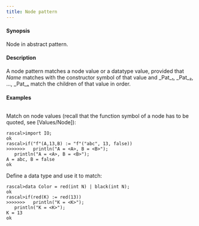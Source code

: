 ```yaml
---
title: Node pattern
---
```


#### Synopsis

Node in abstract pattern.

#### Description

A node pattern matches a node value or a datatype value, provided that _Name_ matches with the constructor symbol of that value 
and _Pat_₁, _Pat_₂, ..., _Pat_ₙ  match the children of that value in order.

#### Examples


```rascal-shell 
```
Match on node values (recall that the function symbol of a node has to be quoted, see [Values/Node]):

```rascal-shell ,continue
rascal>import IO;
ok
rascal>if("f"(A,13,B) := "f"("abc", 13, false))
>>>>>>>   println("A = <A>, B = <B>");
   println("A = <A>, B = <B>");
A = abc, B = false
ok
```
Define a data type and use it to match:

```rascal-shell ,continue
rascal>data Color = red(int N) | black(int N);
ok
rascal>if(red(K) := red(13))
>>>>>>>   println("K = <K>");
   println("K = <K>");
K = 13
ok
```


